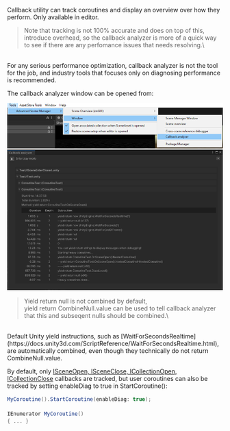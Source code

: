 Callback utility can track coroutines and display an overview over how they perform. Only available in editor.

> Note that tracking is not 100% accurate and does on top of this, introduce overhead, so the callback analyzer is more of a quick way to see if there are any perfomance issues that needs resolving.\
</br>
For any serious performance optimization, callback analyzer is not the tool for the job, and industry tools that focuses only on diagnosing performance is recommended.

The callback analyzer window can be opened from:

![](image/callback-analyzer-menu.png)
![](image/callbackutility.png)

> Yield return null is not combined by default,\
yield return CombineNull.value can be used to tell callback analyzer that this and subseqent nulls should be combined.\
</br>
Default Unity yield instructions, such as [WaitForSecondsRealtime](https://docs.unity3d.com/ScriptReference/WaitForSecondsRealtime.html), are automatically combined, even though they technically do not return CombineNull.value.

By default, only [ISceneOpen, ISceneClose, ICollectionOpen, ICollectionClose](Callbacks.md) callbacks are tracked, but user coroutines can also be tracked by setting enableDiag to true in StartCoroutine():
```csharp
MyCoroutine().StartCoroutine(enableDiag: true);

IEnumerator MyCoroutine()
{ ... }
 ```
